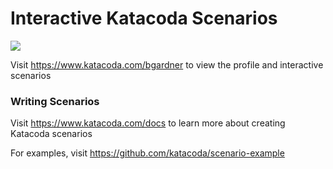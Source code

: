 # Interactive Katacoda Scenarios

[![](http://shields.katacoda.com/katacoda/bgardner/count.svg)](https://www.katacoda.com/bgardner "Get your profile on Katacoda.com")

Visit https://www.katacoda.com/bgardner to view the profile and interactive scenarios

### Writing Scenarios
Visit https://www.katacoda.com/docs to learn more about creating Katacoda scenarios

For examples, visit https://github.com/katacoda/scenario-example

